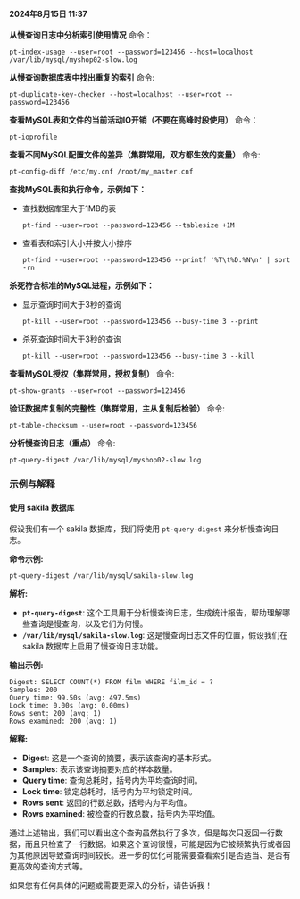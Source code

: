 #### 2024年8月15日 11:37

**从慢查询日志中分析索引使用情况**
命令：
```
pt-index-usage --user=root --password=123456 --host=localhost /var/lib/mysql/myshop02-slow.log
```

**从慢查询数据库表中找出重复的索引**
命令:
```
pt-duplicate-key-checker --host=localhost --user=root --password=123456
```

**查看MySQL表和文件的当前活动IO开销（不要在高峰时段使用）**
命令：
```
pt-ioprofile
```

**查看不同MySQL配置文件的差异（集群常用，双方都生效的变量）**
命令:
```
pt-config-diff /etc/my.cnf /root/my_master.cnf
```

**查找MySQL表和执行命令，示例如下：**
- 查找数据库里大于1MB的表
  ```
  pt-find --user=root --password=123456 --tablesize +1M
  ```
- 查看表和索引大小并按大小排序
  ```
  pt-find --user=root --password=123456 --printf '%T\t%D.%N\n' | sort -rn
  ```

**杀死符合标准的MySQL进程，示例如下：**
- 显示查询时间大于3秒的查询
  ```
  pt-kill --user=root --password=123456 --busy-time 3 --print
  ```
- 杀死查询时间大于3秒的查询
  ```
  pt-kill --user=root --password=123456 --busy-time 3 --kill
  ```

**查看MySQL授权（集群常用，授权复制）**
命令:
```
pt-show-grants --user=root --password=123456
```

**验证数据库复制的完整性（集群常用，主从复制后检验）**
命令:
```
pt-table-checksum --user=root --password=123456
```

**分析慢查询日志（重点）**
命令:
```
pt-query-digest /var/lib/mysql/myshop02-slow.log
```

### 示例与解释

#### 使用 sakila 数据库

假设我们有一个 sakila 数据库，我们将使用 `pt-query-digest` 来分析慢查询日志。

**命令示例:**
```
pt-query-digest /var/lib/mysql/sakila-slow.log
```

**解析:**

- **`pt-query-digest`**: 这个工具用于分析慢查询日志，生成统计报告，帮助理解哪些查询是慢查询，以及它们为何慢。
- **`/var/lib/mysql/sakila-slow.log`**: 这是慢查询日志文件的位置，假设我们在 sakila 数据库上启用了慢查询日志功能。

**输出示例:**
```
Digest: SELECT COUNT(*) FROM film WHERE film_id = ?
Samples: 200
Query time: 99.50s (avg: 497.5ms)
Lock time: 0.00s (avg: 0.00ms)
Rows sent: 200 (avg: 1)
Rows examined: 200 (avg: 1)
```

**解释:**
- **Digest**: 这是一个查询的摘要，表示该查询的基本形式。
- **Samples**: 表示该查询摘要对应的样本数量。
- **Query time**: 查询总耗时，括号内为平均查询时间。
- **Lock time**: 锁定总耗时，括号内为平均锁定时间。
- **Rows sent**: 返回的行数总数，括号内为平均值。
- **Rows examined**: 被检查的行数总数，括号内为平均值。

通过上述输出，我们可以看出这个查询虽然执行了多次，但是每次只返回一行数据，而且只检查了一行数据。如果这个查询很慢，可能是因为它被频繁执行或者因为其他原因导致查询时间较长。进一步的优化可能需要查看索引是否适当、是否有更高效的查询方式等。

如果您有任何具体的问题或需要更深入的分析，请告诉我！